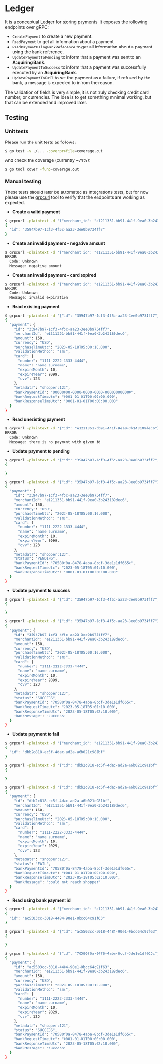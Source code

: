 # Ledger

It is a conceptual Ledger for storing payments. It exposes the following endpoints over gRPC:

- `CreatePayment` to create a new payment.
- `ReadPayment` to get all information about a payment.
- `ReadPaymentUsingBankReference` to get all information about a payment using the bank reference.
- `UpdatePaymentToPending` to inform that a payment was sent to an **Acquiring Bank**.
- `UpdatePaymentToSuccess` to inform that a payment was successfully executed by an **Acquiring Bank**.
- `UpdatePaymentToFail` to set the payment as a failure, if refused by the bank, a message is expected to infrom the reason.

The validation of fields is very simple, it is not truly checking credit card number, or currencies. The idea is to get something minimal working, but that can be extended and improved later.

## Testing

### Unit tests

Please run the unit tests as follows:

```bash
$ go test -v ./... -coverprofile=coverage.out
```

And check the coverage (currently ~74%):

```bash
$ go tool cover -func=coverage.out
```

### Manual testing

These tests should later be automated as integrations tests, but for now please use the [grpcurl](https://github.com/fullstorydev/grpcurl) tool to verify that the endpoints are working as expected.

- **Create a valid payment**

```bash
$ grpcurl -plaintext -d '{"merchant_id": "e1211351-bb91-441f-9ea0-3b243189dec6", "amount": 150.0, "currency": "USD", "purchase_time_utc": "2023-05-18T05:00:10.000", "validation_method": "sms", "card": {"number": "1111-2222-3333-4444", "name": "name surname", "expire_month": 10, "expire_year": 2099, "cvv": 123}, "metadata": "shopper:123"}' "[::1]:50053" ledger.LedgerService/CreatePayment
{
  "id": "35947b97-1cf3-4f5c-aa23-3ee0b9734ff7"
}
```

- **Create an invalid payment - negative amount**

```bash
$ grpcurl -plaintext -d '{"merchant_id": "e1211351-bb91-441f-9ea0-3b243189dec6", "amount": -150.0, "currency": "USD", "purchase_time_utc": "2023-05-18T05:00:10.000", "validation_method": "sms", "card": {"number": "1111-2222-3333-4444", "name": "name surname", "expire_month": 10, "expire_year": 2099, "cvv": 123}, "metadata": "shopper:123"}' "[::1]:50053" ledger.LedgerService/CreatePayment
ERROR:
  Code: Unknown
  Message: negative amount
```

- **Create an invalid payment - card expired**

```bash
$ grpcurl -plaintext -d '{"merchant_id": "e1211351-bb91-441f-9ea0-3b243189dec6", "amount": 150.0, "currency": "USD", "purchase_time_utc": "2023-05-18T05:00:10.000", "validation_method": "sms", "card": {"number": "1111-2222-3333-4444", "name": "name surname", "expire_month": 10, "expire_year": 2020, "cvv": 123}, "metadata": "shopper:123"}' "[::1]:50053" ledger.LedgerService/CreatePayment
ERROR:
  Code: Unknown
  Message: invalid expiration
```

- **Read existing payment**

```bash
$ grpcurl -plaintext -d '{"id": "35947b97-1cf3-4f5c-aa23-3ee0b9734ff7"}' "[::1]:50053" ledger.LedgerService/ReadPayment
{
  "payment": {
    "id": "35947b97-1cf3-4f5c-aa23-3ee0b9734ff7",
    "merchantId": "e1211351-bb91-441f-9ea0-3b243189dec6",
    "amount": 150,
    "currency": "USD",
    "purchaseTimeUtc": "2023-05-18T05:00:10.000",
    "validationMethod": "sms",
    "card": {
      "number": "1111-2222-3333-4444",
      "name": "name surname",
      "expireMonth": 10,
      "expireYear": 2099,
      "cvv": 123
    },
    "metadata": "shopper:123",
    "bankPaymentId": "00000000-0000-0000-0000-000000000000",
    "bankRequestTimeUtc": "0001-01-01T00:00:00.000",
    "bankResponseTimeUtc": "0001-01-01T00:00:00.000"
  }
}
```

- **Read unexisting payment**

```bash
$ grpcurl -plaintext -d '{"id": "e1211351-bb91-441f-9ea0-3b243189dec6"}' "[::1]:50053" ledger.LedgerService/ReadPayment
ERROR:
  Code: Unknown
  Message: there is no payment with given id
```

- **Update payment to pending**

```bash
$ grpcurl -plaintext -d '{"id": "35947b97-1cf3-4f5c-aa23-3ee0b9734ff7", "bank_payment_id": "70580f0a-8478-4aba-8ccf-3de1e1df665c", "bank_request_time_utc": "2023-05-18T05:01:10.000"}' "[::1]:50053" ledger.LedgerService/UpdatePaymentToPending
{

}
```

```bash
$ grpcurl -plaintext -d '{"id": "35947b97-1cf3-4f5c-aa23-3ee0b9734ff7"}' "[::1]:50053" ledger.LedgerService/ReadPayment
{
  "payment": {
    "id": "35947b97-1cf3-4f5c-aa23-3ee0b9734ff7",
    "merchantId": "e1211351-bb91-441f-9ea0-3b243189dec6",
    "amount": 150,
    "currency": "USD",
    "purchaseTimeUtc": "2023-05-18T05:00:10.000",
    "validationMethod": "sms",
    "card": {
      "number": "1111-2222-3333-4444",
      "name": "name surname",
      "expireMonth": 10,
      "expireYear": 2099,
      "cvv": 123
    },
    "metadata": "shopper:123",
    "status": "PENDING",
    "bankPaymentId": "70580f0a-8478-4aba-8ccf-3de1e1df665c",
    "bankRequestTimeUtc": "2023-05-18T05:01:10.000",
    "bankResponseTimeUtc": "0001-01-01T00:00:00.000"
  }
}
```

- **Update payment to success**

```bash
$ grpcurl -plaintext -d '{"id": "35947b97-1cf3-4f5c-aa23-3ee0b9734ff7", "bank_payment_id": "70580f0a-8478-4aba-8ccf-3de1e1df665c", "bank_response_time_utc": "2023-05-18T05:02:10.000", "bank_message": "success"}' "[::1]:50053" ledger.LedgerService/UpdatePaymentToSuccess
{

}
```

```bash
$ grpcurl -plaintext -d '{"id": "35947b97-1cf3-4f5c-aa23-3ee0b9734ff7"}' "[::1]:50053" ledger.LedgerService/ReadPayment
{
  "payment": {
    "id": "35947b97-1cf3-4f5c-aa23-3ee0b9734ff7",
    "merchantId": "e1211351-bb91-441f-9ea0-3b243189dec6",
    "amount": 150,
    "currency": "USD",
    "purchaseTimeUtc": "2023-05-18T05:00:10.000",
    "validationMethod": "sms",
    "card": {
      "number": "1111-2222-3333-4444",
      "name": "name surname",
      "expireMonth": 10,
      "expireYear": 2099,
      "cvv": 123
    },
    "metadata": "shopper:123",
    "status": "SUCCESS",
    "bankPaymentId": "70580f0a-8478-4aba-8ccf-3de1e1df665c",
    "bankRequestTimeUtc": "2023-05-18T05:01:10.000",
    "bankResponseTimeUtc": "2023-05-18T05:02:10.000",
    "bankMessage": "success"
  }
}
```

- **Update payment to fail**

```bash
$ grpcurl -plaintext -d '{"merchant_id": "e1211351-bb91-441f-9ea0-3b243189dec6", "amount": 150.0, "currency": "USD", "purchase_time_utc": "2023-05-18T05:00:10.000", "validation_method": "sms", "card": {"number": "1111-2222-3333-4444", "name": "name surname", "expire_month": 10, "expire_year": 2029, "cvv": 123}, "metadata": "shopper:123"}' "[::1]:50053" ledger.LedgerService/CreatePayment
{
  "id": "dbb2c818-ec5f-4dac-ad2a-a6b021c981bf"
}
```

```bash
$ grpcurl -plaintext -d '{"id": "dbb2c818-ec5f-4dac-ad2a-a6b021c981bf", "bank_payment_id": "70580f0a-8478-4aba-8ccf-3de1e1df665c", "bank_response_time_utc": "2023-05-18T05:02:10.000", "bank_message": "could not reach shopper"}' "[::1]:50053" ledger.LedgerService/UpdatePaymentToFail
{

}
```

```bash
$ grpcurl -plaintext -d '{"id": "dbb2c818-ec5f-4dac-ad2a-a6b021c981bf"}' "[::1]:50053" ledger.LedgerService/ReadPayment
{
  "payment": {
    "id": "dbb2c818-ec5f-4dac-ad2a-a6b021c981bf",
    "merchantId": "e1211351-bb91-441f-9ea0-3b243189dec6",
    "amount": 150,
    "currency": "USD",
    "purchaseTimeUtc": "2023-05-18T05:00:10.000",
    "validationMethod": "sms",
    "card": {
      "number": "1111-2222-3333-4444",
      "name": "name surname",
      "expireMonth": 10,
      "expireYear": 2029,
      "cvv": 123
    },
    "metadata": "shopper:123",
    "status": "FAIL",
    "bankPaymentId": "70580f0a-8478-4aba-8ccf-3de1e1df665c",
    "bankRequestTimeUtc": "0001-01-01T00:00:00.000",
    "bankResponseTimeUtc": "2023-05-18T05:02:10.000",
    "bankMessage": "could not reach shopper"
  }
}
```

- **Read using bank payment id**

```bash
$ grpcurl -plaintext -d '{"merchant_id": "e1211351-bb91-441f-9ea0-3b243189dec6", "amount": 150.0, "currency": "USD", "purchase_time_utc": "2023-05-18T05:00:10.000", "validation_method": "sms", "card": {"number": "1111-2222-3333-4444", "name": "name surname", "expire_month": 10, "expire_year": 2029, "cvv": 123}, "metadata": "shopper:123"}' "[::1]:50053" ledger.LedgerService/CreatePayment
{
  "id": "ac5503cc-3018-4484-90e1-0bcc64c91f63"
}
```

```bash
$ grpcurl -plaintext -d '{"id": "ac5503cc-3018-4484-90e1-0bcc64c91f63", "bank_payment_id": "70580f0a-8478-4aba-8ccf-3de1e1df665c", "bank_response_time_utc": "2023-05-18T05:02:10.000", "bank_message": "success"}' "[::1]:50053" ledger.LedgerService/UpdatePaymentToSuccess
{

}
```

```bash
$ grpcurl -plaintext -d '{"id": "70580f0a-8478-4aba-8ccf-3de1e1df665c"}' "[::1]:50053" ledger.LedgerService/ReadPaymentUsingBankReference
{
  "payment": {
    "id": "ac5503cc-3018-4484-90e1-0bcc64c91f63",
    "merchantId": "e1211351-bb91-441f-9ea0-3b243189dec6",
    "amount": 150,
    "currency": "USD",
    "purchaseTimeUtc": "2023-05-18T05:00:10.000",
    "validationMethod": "sms",
    "card": {
      "number": "1111-2222-3333-4444",
      "name": "name surname",
      "expireMonth": 10,
      "expireYear": 2029,
      "cvv": 123
    },
    "metadata": "shopper:123",
    "status": "SUCCESS",
    "bankPaymentId": "70580f0a-8478-4aba-8ccf-3de1e1df665c",
    "bankRequestTimeUtc": "0001-01-01T00:00:00.000",
    "bankResponseTimeUtc": "2023-05-18T05:02:10.000",
    "bankMessage": "success"
  }
}
```